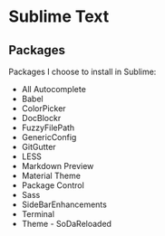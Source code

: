 Sublime Text
============

Packages
--------

Packages I choose to install in Sublime:

-	All Autocomplete
- 	Babel
-	ColorPicker
-	DocBlockr
-	FuzzyFilePath
-	GenericConfig
-	GitGutter
-	LESS
-	Markdown Preview
-	Material Theme
-	Package Control
-	Sass
-	SideBarEnhancements
-	Terminal
-	Theme - SoDaReloaded